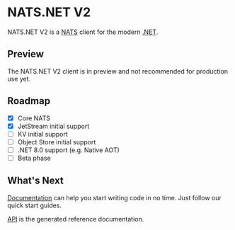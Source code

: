 # NATS.NET V2

NATS.NET V2 is a [NATS](https://nats.io) client for the modern [.NET](https://dot.net/).

## Preview

The NATS.NET V2 client is in preview and not recommended for production use yet.

## Roadmap

- [x] Core NATS
- [x] JetStream initial support
- [ ] KV initial support
- [ ] Object Store initial support
- [ ] .NET 8.0 support (e.g. Native AOT)
- [ ] Beta phase

## What's Next

[Documentation](documentation/intro.md) can help you start writing code in no time. Just follow our quick start guides.

[API](api/index.md) is the generated reference documentation.
